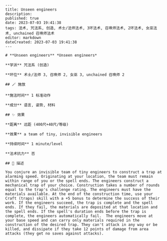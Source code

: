 
    ---
    title: Unseen engineers
    description: 
    published: true
    date: 2023-07-03 19:41:38
    tags: 法术, 咒法系, 创造, 术士/法师法术, 3环法术, 召唤师法术, 2环法术, 女巫法术, unchained 召唤师法术
    editor: markdown
    dateCreated: 2023-07-03 19:41:38
    ---

    # **Unseen engineers** *Unseen engineers*

    **学派** 咒法系 (创造) 

    **环位** 术士/法师 3, 召唤师 2, 女巫 3, unchained 召唤师 2

    ## 🪄 施放

    **施法时间** 1 标准动作

    **成分** 语言, 姿势, 材料

    ## ✨ 效果  

    **距离** 远距 (400尺+40尺/等级) 

    **效果** a team of tiny, invisible engineers 

    **持续时间** 1 minute/level 

    **法术抗力** 否

    ## 📖 描述

    You conjure an invisible team of tiny engineers to construct a trap at alarming speed. Originating at your location, the team must remain within range of you or the spell ends. The engineers construct a mechanical trap of your choice. Construction takes a number of rounds equal to the trap's challenge rating. The engineers must have the materials available. At the end of the construction time, use your Craft (traps) skill with a +5 bonus to determine the success of their work. If the engineers succeed, the trap is complete and the spell ends. If they fail, the materials are deposited at that location and the spell ends. If the spell's duration ends before the trap is complete, the engineers automatically fail.  The engineers move at your base speed and can carry only materials required in the construction of the desired trap. They can't attack in any way or be killed, and dissipate if they take 12 points of damage from area attacks (they get no saves against attacks).
    